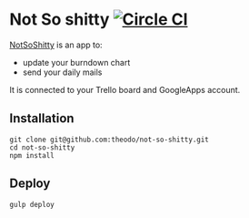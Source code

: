 # Not So shitty [![Circle CI](https://circleci.com/gh/theodo/not-so-shitty.svg?style=svg)](https://circleci.com/gh/theodo/not-so-shitty)

[NotSoShitty](https://theodo.github.io/not-so-shitty/) is an app to:
- update your burndown chart
- send your daily mails

It is connected to your Trello board and GoogleApps account.

## Installation

```
git clone git@github.com:theodo/not-so-shitty.git
cd not-so-shitty
npm install
```

## Deploy

`gulp deploy`
